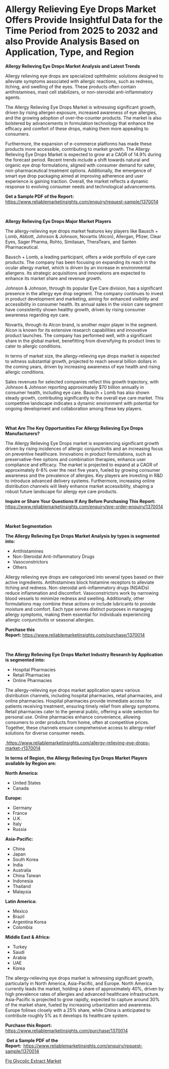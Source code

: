 <p><h1>Allergy Relieving Eye Drops Market Offers Provide Insightful Data for the Time Period from 2025 to 2032 and also Provide Analysis Based on Application, Type, and Region</h1></p><p><strong>Allergy Relieving Eye Drops Market Analysis and Latest Trends</strong></p>
<p><p>Allergy relieving eye drops are specialized ophthalmic solutions designed to alleviate symptoms associated with allergic reactions, such as redness, itching, and swelling of the eyes. These products often contain antihistamines, mast cell stabilizers, or non-steroidal anti-inflammatory agents.</p><p>The Allergy Relieving Eye Drops Market is witnessing significant growth, driven by rising allergen exposure, increased awareness of eye allergies, and the growing adoption of over-the-counter products. The market is also bolstered by advancements in formulation technology that enhance the efficacy and comfort of these drops, making them more appealing to consumers. </p><p>Furthermore, the expansion of e-commerce platforms has made these products more accessible, contributing to market growth. The Allergy Relieving Eye Drops Market is expected to grow at a CAGR of 14.9% during the forecast period. Recent trends include a shift towards natural and organic eye drop formulations, aligned with consumer demand for safer, non-pharmaceutical treatment options. Additionally, the emergence of smart eye drop packaging aimed at improving adherence and user experience is gaining traction. Overall, the market reflects a dynamic response to evolving consumer needs and technological advancements.</p></p>
<p><strong>Get a Sample PDF of the Report:&nbsp;</strong> <a href="https://www.reliablemarketinsights.com/enquiry/request-sample/1370014?utm_campaign=2632&utm_medium=2&utm_source=Github&utm_content=ia&utm_term=22032025&utm_id=allergy-relieving-eye-drops">https://www.reliablemarketinsights.com/enquiry/request-sample/1370014</a></p>
<p>&nbsp;</p>
<p><strong>Allergy Relieving Eye Drops Major Market Players</strong></p>
<p><p>The allergy-relieving eye drops market features key players like Bausch + Lomb, Abbott, Johnson & Johnson, Novartis (Alcon), Allergan, Pfizer, Clear Eyes, Sager Pharma, Rohto, Similasan, TheraTears, and Santen Pharmaceutical.</p><p>Bausch + Lomb, a leading participant, offers a wide portfolio of eye care products. The company has been focusing on expanding its reach in the ocular allergy market, which is driven by an increase in environmental allergens. Its strategic acquisitions and innovations are expected to enhance its market share and revenue growth.</p><p>Johnson & Johnson, through its popular Eye Care division, has a significant presence in the allergy eye drop segment. The company continues to invest in product development and marketing, aiming for enhanced visibility and accessibility in consumer health. Its annual sales in the vision care segment have consistently shown healthy growth, driven by rising consumer awareness regarding eye care.</p><p>Novartis, through its Alcon brand, is another major player in the segment. Alcon is known for its extensive research capabilities and innovative product launches. The company has performed well, with a significant share in the global market, benefitting from diversifying its product lines to cater to allergic conditions.</p><p>In terms of market size, the allergy-relieving eye drops market is expected to witness substantial growth, projected to reach several billion dollars in the coming years, driven by increasing awareness of eye health and rising allergic conditions.</p><p>Sales revenues for selected companies reflect this growth trajectory, with Johnson & Johnson reporting approximately $70 billion annually in consumer health, including eye care. Bausch + Lomb has also shown steady growth, contributing significantly to the overall eye care market. This competitive landscape indicates a dynamic environment with potential for ongoing development and collaboration among these key players.</p></p>
<p>&nbsp;</p>
<p><strong>What Are The Key Opportunities For Allergy Relieving Eye Drops Manufacturers?</strong></p>
<p><p>The Allergy Relieving Eye Drops market is experiencing significant growth driven by rising incidences of allergic conjunctivitis and an increasing focus on preventive healthcare. Innovations in product formulations, such as preservative-free options and combination therapies, enhance user compliance and efficacy. The market is projected to expand at a CAGR of approximately 6-8% over the next five years, fueled by growing consumer awareness and the prevalence of allergies. Key players are investing in R&D to introduce advanced delivery systems. Furthermore, increasing online distribution channels will likely enhance market accessibility, shaping a robust future landscape for allergy eye care products.</p></p>
<p><strong>Inquire or Share Your Questions If Any Before Purchasing This Report:</strong> <a href="https://www.reliablemarketinsights.com/enquiry/pre-order-enquiry/1370014?utm_campaign=2632&utm_medium=2&utm_source=Github&utm_content=ia&utm_term=22032025&utm_id=allergy-relieving-eye-drops">https://www.reliablemarketinsights.com/enquiry/pre-order-enquiry/1370014</a></p>
<p>&nbsp;</p>
<p><strong>Market Segmentation</strong></p>
<p><strong>The Allergy Relieving Eye Drops Market Analysis by types is segmented into:</strong></p>
<p><ul><li>Antihistamines</li><li>Non-Steroidal Anti-Inflammatory Drugs</li><li>Vasoconstrictors</li><li>Others</li></ul></p>
<p><p>Allergy relieving eye drops are categorized into several types based on their active ingredients. Antihistamines block histamine receptors to alleviate itching and redness. Non-steroidal anti-inflammatory drugs (NSAIDs) reduce inflammation and discomfort. Vasoconstrictors work by narrowing blood vessels to minimize redness and swelling. Additionally, other formulations may combine these actions or include lubricants to provide moisture and comfort. Each type serves distinct purposes in managing allergy symptoms, making them essential for individuals experiencing allergic conjunctivitis or seasonal allergies.</p></p>
<p><strong>Purchase this Report:&nbsp;</strong><a href="https://www.reliablemarketinsights.com/purchase/1370014?utm_campaign=2632&utm_medium=2&utm_source=Github&utm_content=ia&utm_term=22032025&utm_id=allergy-relieving-eye-drops">https://www.reliablemarketinsights.com/purchase/1370014</a></p>
<p>&nbsp;</p>
<p><strong>The Allergy Relieving Eye Drops Market Industry Research by Application is segmented into:</strong></p>
<p><ul><li>Hospital Pharmacies</li><li>Retail Pharmacies</li><li>Online Pharmacies</li></ul></p>
<p><p>The allergy-relieving eye drops market application spans various distribution channels, including hospital pharmacies, retail pharmacies, and online pharmacies. Hospital pharmacies provide immediate access for patients receiving treatment, ensuring timely relief from allergy symptoms. Retail pharmacies cater to the general public, offering a wide selection for personal use. Online pharmacies enhance convenience, allowing consumers to order products from home, often at competitive prices. Together, these channels ensure comprehensive access to allergy-relief solutions for diverse consumer needs.</p></p>
<p><a href="https://www.reliablemarketinsights.com/allergy-relieving-eye-drops-market-r1370014?utm_campaign=2632&utm_medium=2&utm_source=Github&utm_content=ia&utm_term=22032025&utm_id=allergy-relieving-eye-drops">&nbsp;https://www.reliablemarketinsights.com/allergy-relieving-eye-drops-market-r1370014</a></p>
<p><strong>In terms of Region, the Allergy Relieving Eye Drops Market Players available by Region are:</strong></p>
<p>
    <p> <strong> North America: </strong>
        <ul>
            <li>United States</li>
            <li>Canada</li>
        </ul>
        </p> 
    <p> <strong> Europe: </strong>
        <ul>
            <li>Germany</li>
            <li>France</li>
            <li>U.K.</li>
            <li>Italy</li>
            <li>Russia</li>
        </ul>
        </p> 
    <p> <strong> Asia-Pacific: </strong>
        <ul>
            <li>China</li>
            <li>Japan</li>
            <li>South Korea</li>
            <li>India</li>
            <li>Australia</li>
            <li>China Taiwan</li>
            <li>Indonesia</li>
            <li>Thailand</li>
            <li>Malaysia</li>
        </ul>
        </p> 
    <p> <strong> Latin America: </strong>
        <ul>
            <li>Mexico</li>
            <li>Brazil</li>
            <li>Argentina Korea</li>
            <li>Colombia</li>
        </ul>
        </p> 
    <p> <strong> Middle East & Africa: </strong>
        <ul>
            <li>Turkey</li>
            <li>Saudi</li>
            <li>Arabia</li>
            <li>UAE</li>
            <li>Korea</li>
        </ul>
    </p>
    </p>
<p><p>The allergy-relieving eye drops market is witnessing significant growth, particularly in North America, Asia-Pacific, and Europe. North America currently leads the market, holding a share of approximately 40%, driven by high prevalence rates of allergies and advanced healthcare infrastructure. Asia-Pacific is projected to grow rapidly, expected to capture around 30% of the market share, fueled by increasing urbanization and awareness. Europe follows closely with a 25% share, while China is anticipated to contribute roughly 5% as it develops its healthcare system.</p></p>
<p><strong>Purchase this Report: </strong><a href="https://www.reliablemarketinsights.com/purchase/1370014?utm_campaign=2632&utm_medium=2&utm_source=Github&utm_content=ia&utm_term=22032025&utm_id=allergy-relieving-eye-drops">https://www.reliablemarketinsights.com/purchase/1370014</a></p>
<p>&nbsp;<strong>Get a Sample PDF of the Report:&nbsp;&nbsp;</strong><a href="https://www.reliablemarketinsights.com/enquiry/request-sample/1370014?utm_campaign=2632&utm_medium=2&utm_source=Github&utm_content=ia&utm_term=22032025&utm_id=allergy-relieving-eye-drops">https://www.reliablemarketinsights.com/enquiry/request-sample/1370014</a></p>
<p><strong></strong></p>
<p><p><a href="https://github.com/sungbruington660/Market-Research-Report-List-1/blob/main/fig-glycolic-extract-market.md?utm_campaign=2632&utm_medium=2&utm_source=Github&utm_content=ia&utm_term=22032025&utm_id=allergy-relieving-eye-drops">Fig Glycolic Extract Market</a></p></p>